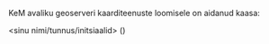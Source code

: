 KeM avaliku geoserveri kaarditeenuste loomisele on aidanud kaasa:

<sinu nimi/tunnus/initsiaalid> (<sinu-kontakt-kui-soovid>)
